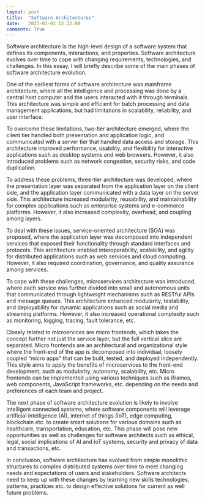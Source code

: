 ```yaml
---
layout: post
title:  "Software Architectures"
date:   2023-01-01 12:22:00
comments: True
---
```


Software architecture is the high-level design of a software system that defines its components, interactions, and properties. Software architecture evolves over time to cope with changing requirements, technologies, and challenges. In this essay, I will briefly describe some of the main phases of software architecture evolution.

One of the earliest forms of software architecture was mainframe architecture, where all the intelligence and processing was done by a central host computer and the users interacted with it through terminals. This architecture was simple and efficient for batch processing and data management applications, but had limitations in scalability, reliability, and user interface.

To overcome these limitations, two-tier architecture emerged, where the client tier handled both presentation and application logic, and communicated with a server tier that handled data access and storage. This architecture improved performance, usability, and flexibility for interactive applications such as desktop systems and web browsers. However, it also introduced problems such as network congestion, security risks, and code duplication.

To address these problems, three-tier architecture was developed, where the presentation layer was separated from the application layer on the client side, and the application layer communicated with a data layer on the server side. This architecture increased modularity, reusability, and maintainability for complex applications such as enterprise systems and e-commerce platforms. However, it also increased complexity, overhead, and coupling among layers.

To deal with these issues, service-oriented architecture (SOA) was proposed, where the application layer was decomposed into independent services that exposed their functionality through standard interfaces and protocols. This architecture enabled interoperability, scalability, and agility for distributed applications such as web services and cloud computing. However, it also required coordination, governance, and quality assurance among services.

To cope with these challenges, microservices architecture was introduced, where each service was further divided into small and autonomous units that communicated through lightweight mechanisms such as RESTful APIs and message queues. This architecture enhanced modularity, testability, and deployability for dynamic applications such as social media and streaming platforms. However, it also increased operational complexity such as monitoring, logging, tracing, fault tolerance, etc.

Closely related to microervices are micro frontends, which takes the concept further not just the service layer, but the full vertical slice are separated. Micro frontends are an architectural and organizational style where the front-end of the app is decomposed into individual, loosely coupled “micro apps” that can be built, tested, and deployed independently. This style aims to apply the benefits of microservices to the front-end development, such as modularity, autonomy, scalability, etc. Micro frontends can be implemented using various techniques such as iframes, web components, JavaScript frameworks, etc. depending on the needs and preferences of each team and project.

The next phase of software architecture evolution is likely to involve intelligent connected systems, where software components will leverage artificial intelligence (AI), internet of things (IoT), edge computing, blockchain etc. to create smart solutions for various domains such as healthcare, transportation, education, etc. This phase will pose new opportunities as well as challenges for software architects such as ethical, legal, social implications of AI and IoT systems, security and privacy of data and transactions, etc. 

In conclusion, software architecture has evolved from simple monolithic structures to complex distributed systems over time to meet changing needs and expectations of users and stakeholders. Software architects need to keep up with these changes by learning new skills technologies, patterns, practices etc. to design effective solutions for current as well future problems.

